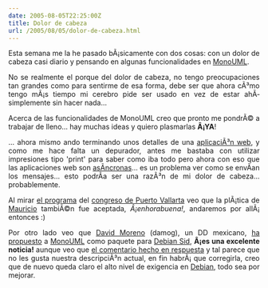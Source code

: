 ```yaml
---
date: 2005-08-05T22:25:00Z
title: Dolor de cabeza
url: /2005/08/05/dolor-de-cabeza.html
---
```


<div style="clear:both;"></div>
<p style="text-align: justify;">Esta semana me la he pasado bÃ¡sicamente con dos cosas: con un dolor de cabeza casi diario y pensando en algunas funcionalidades en <a href="http://www.monouml.org">MonoUML</a>.</p>
<p style="text-align: justify;">No se realmente el porque del dolor de cabeza, no tengo preocupaciones tan grandes como para sentirme de esa forma, debe ser que ahora cÃ³mo tengo mÃ¡s tiempo mi cerebro pide ser usado en vez de estar ahÃ­ simplemente sin hacer nada...</p>
<p style="text-align: justify;">Acerca de las funcionalidades de MonoUML creo que pronto me pondrÃ© a trabajar de lleno... hay muchas ideas y quiero plasmarlas <span style="font-weight:bold;">Â¡YA</span>!</p>
<p style="text-align: justify;">... ahora mismo ando terminando unos detalles de una <a href="http://www.naftaforum.org">aplicaciÃ³n web</a>, y como me hace falta un depurador, antes me bastaba con utilizar impresiones tipo 'print' para saber como iba todo pero ahora con eso que las aplicaciones web son <a href="http://en.wikipedia.org/wiki/AJAX">asÃ­ncronas</a>... es un problema ver como se envÃ­an los mensajes... esto podrÃ­a ser una razÃ³n de mi dolor de cabeza... probablemente.</p>
<p style="text-align: justify;">Al mirar <a href="http://www.festivaldesoftwarelibre.org/fsl2005/index.php?option=com_wrapper&Itemid=62">el programa</a> del <a href="http://www.festivaldesoftwarelibre.org">congreso de Puerto Vallarta</a> veo que la plÃ¡tica de <a href="http://djmaucom.blogspot.com/">Mauricio</a> tambiÃ©n fue aceptada, <span style="font-style:italic;">Â¡enhorabuena!</span>, andaremos por allÃ¡ entonces :)</p>
<p style="text-align: justify;">Por otro lado veo que <a href="http://www.damog.net">David Moreno</a> (damog), un DD mexicano, <a href="http://lists.debian.org/debian-devel/2005/07/msg01544.html">ha propuesto</a> a <a href="http://www.monouml.org">MonoUML</a> como paquete para <a href="http://www.debian.org/releases/unstable/">Debian Sid</a>, <span style="font-weight:bold;">Â¡es una excelente noticia!</span> aunque veo que <a href="http://lists.debian.org/debian-devel/2005/07/msg01551.html">el comentario hecho en respuesta</a> y tal parece que no les gusta nuestra descripciÃ³n actual, en fin habrÃ¡ que corregirla, creo que de nuevo queda claro el alto nivel de exigencia en <a href="http://www.debian.org">Debian</a>, todo sea por mejorar.</p>
<div style="clear:both; padding-bottom: 0.25em;"></div>
